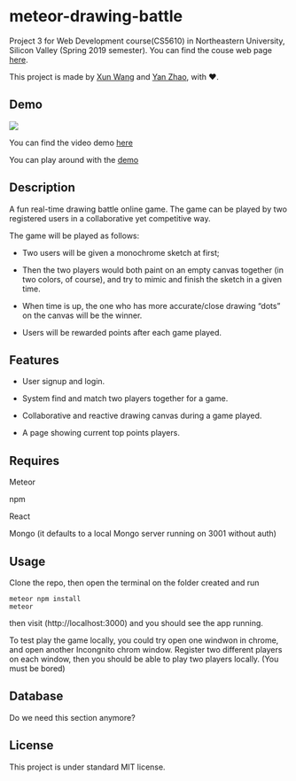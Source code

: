 # meteor-drawing-battle


Project 3 for Web Development course(CS5610) in Northeastern University, Silicon Valley (Spring 2019 semester). You can find the couse web page [here](http://johnguerra.co/classes/webDevelopment_spring_2019/ "CS-5610 Web Development Spring 2019").




This project is made by [Xun Wang](https://xw321.github.io/) and [Yan Zhao](https://yzhao430.github.io/), with :heart:.


## Demo

![](https://github.com/xw321/meteor-drawing-battle/blob/master/demo.png)

You can find the video demo [here](https://youtu.be/iIFxPu_nby8) 

You can play around with the [demo](https://my-drawing-battle.herokuapp.com/)





## Description

A fun real-time drawing battle online game. The game can be played by two registered users in a collaborative yet competitive way.


The game will be played as follows:


* Two users will be given a monochrome sketch at first;


* Then the two players would both paint on an empty canvas together (in two colors, of course), and try to mimic and finish the sketch in a given time.


* When time is up, the one who has more accurate/close drawing “dots” on the canvas will be the winner.


* Users will be rewarded points after each game played.





## Features


* User signup and login.


* System find and match two players together for a game.


* Collaborative and reactive drawing canvas during a game played.


* A page showing current top points players.





## Requires

Meteor

npm

React

Mongo (it defaults to a local Mongo server running on 3001 without auth)

## Usage

Clone the repo, then open the terminal on the folder created and run

```
meteor npm install
meteor
```

then visit (http://localhost:3000) and you should see the app running.

To test play the game locally, you could try open one windwon in chrome, and open another Incongnito chrom window. Register two different players on each window, then you should be able to play two players locally. (You must be bored)

## Database


Do we need this section anymore?




## License




This project is under standard MIT license.
